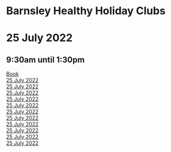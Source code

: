 <div class="jumbotron jumbotron-fluid">
  <div class="container">
    <h1 class="display-4">Barnsley Healthy Holiday Clubs</h1>
    <div class="container">
  <div class="row">
    <div class="col-lg">
      <h1>25 July 2022</h1>
      <h2>9:30am until 1:30pm</h2>
      <a class="btn btn-primary" href="https://my.barnsley.gov.uk/events/38947/barnsley-gymnastics" role="button">Book</a>   
    </div>
    <div class="col-lg">
      <a class="btn btn-primary" href="https://my.barnsley.gov.uk/events/38947/barnsley-gymnastics" role="button">25 July 2022</a>   
    </div>
    <div class="col-lg">
      <a class="btn btn-primary" href="https://my.barnsley.gov.uk/events/38947/barnsley-gymnastics" role="button">25 July 2022</a>   
    </div>
    <div class="col-lg">
      <a class="btn btn-primary" href="https://my.barnsley.gov.uk/events/38947/barnsley-gymnastics" role="button">25 July 2022</a>   
    </div>
  </div>


  <div class="row">
    <div class="col-lg">
      <a class="btn btn-primary" href="https://my.barnsley.gov.uk/events/38947/barnsley-gymnastics" role="button">25 July 2022</a>   
    </div>
    <div class="col-lg">
      <a class="btn btn-primary" href="https://my.barnsley.gov.uk/events/38947/barnsley-gymnastics" role="button">25 July 2022</a>   
    </div>
    <div class="col-lg">
      <a class="btn btn-primary" href="https://my.barnsley.gov.uk/events/38947/barnsley-gymnastics" role="button">25 July 2022</a>   
    </div>
    <div class="col-lg">
      <a class="btn btn-primary" href="https://my.barnsley.gov.uk/events/38947/barnsley-gymnastics" role="button">25 July 2022</a>   
    </div>
  </div>

      
  <div class="row">
    <div class="col-lg">
      <a class="btn btn-primary" href="https://my.barnsley.gov.uk/events/38947/barnsley-gymnastics" role="button">25 July 2022</a>   
    </div>
    <div class="col-lg">
      <a class="btn btn-primary" href="https://my.barnsley.gov.uk/events/38947/barnsley-gymnastics" role="button">25 July 2022</a>   
    </div>
    <div class="col-lg">
      <a class="btn btn-primary" href="https://my.barnsley.gov.uk/events/38947/barnsley-gymnastics" role="button">25 July 2022</a>   
    </div>
    <div class="col-lg">
      <a class="btn btn-primary" href="https://my.barnsley.gov.uk/events/38947/barnsley-gymnastics" role="button">25 July 2022</a>   
    </div>
  </div>

</div>
  </div>
</div>
